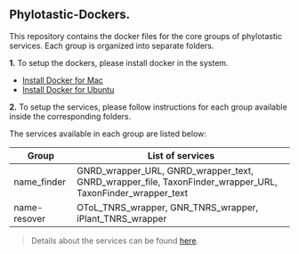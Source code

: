 ## Phylotastic-Dockers. 

This repository contains the docker files for the core groups of phylotastic services. Each group is organized into separate folders. 
  

**1.** To setup the dockers, please install docker in the system.
 - [Install Docker for Mac](https://docs.docker.com/v17.12/docker-for-mac/install/)
 - [Install Docker for Ubuntu](https://docs.docker.com/v17.12/install/linux/docker-ce/ubuntu/)

**2.** To setup the services, please follow instructions for each group available inside the corresponding folders.

The services available in each group are listed below:

| Group      | List of services |
| ----------- | ----------- |
| name_finder | GNRD_wrapper_URL, GNRD_wrapper_text, GNRD_wrapper_file, TaxonFinder_wrapper_URL, TaxonFinder_wrapper_text |
| name-resover| OToL_TNRS_wrapper, GNR_TNRS_wrapper, iPlant_TNRS_wrapper|

> Details about the services can be found [here](https://github.com/phylotastic/phylo_services_docs/tree/master/ServiceDescription#servicesdocumentation).


 
